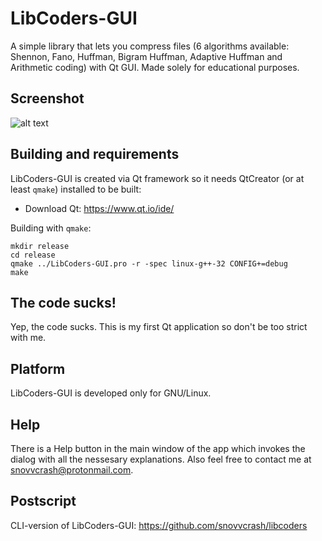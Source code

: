 # LibCoders-GUI
A simple library that lets you compress files (6 algorithms available: Shennon, Fano, Huffman, Bigram Huffman, Adaptive Huffman and Arithmetic coding) with Qt GUI. Made solely for educational purposes.

## Screenshot
![alt text](https://user-images.githubusercontent.com/23141800/27843655-d82b8f54-611e-11e7-8a25-9dcf27c327dd.png)

## Building and requirements
LibCoders-GUI is created via Qt framework so it needs QtCreator (or at least `qmake`) installed to be built:
* Download Qt: https://www.qt.io/ide/

Building with `qmake`:
```
mkdir release
cd release
qmake ../LibCoders-GUI.pro -r -spec linux-g++-32 CONFIG+=debug
make
```

## The code sucks!
Yep, the code sucks. This is my first Qt application so don't be too strict with me.

## Platform
LibCoders-GUI is developed only for GNU/Linux.

## Help
There is a Help button in the main window of the app which invokes the dialog with all the nessesary explanations. Also feel free to contact me at <snovvcrash@protonmail.com>.

## Postscript
CLI-version of LibCoders-GUI: https://github.com/snovvcrash/libcoders
